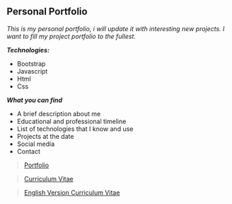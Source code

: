 ## Personal Portfolio

*This is my personal portfolio, i will update it with interesting new projects. I want to fill my project portfolio to the fullest.*


***Technologies:***
  - Bootstrap 
  - Javascript
  - Html
  - Css

   ***What you can find***
   - A brief description about me
   - Educational and professional timeline
   - List of technologies that I know and use
   - Projects at the date
   - Social media
   - Contact
   
   
>[Portfolio](https://jableed43.github.io/Portfolio/)

>[Curriculum Vitae](https://drive.google.com/file/d/1njHaH6NmMpsDVaMLN0JppE12qIriUL3d/view?usp=sharing)

>[English Version Curriculum Vitae](https://drive.google.com/file/d/1uRQ1bUMEwzK8o9jjeO1UXbs-5vpbpi97/view?usp=sharing)
